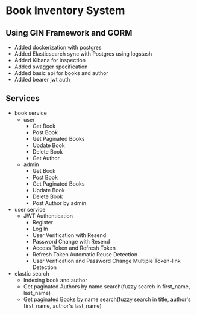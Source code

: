 # Book Inventory System 
## Using GIN Framework and GORM
- Added dockerization with postgres
- Added Elasticsearch sync with Postgres using logstash
- Added Kibana for inspection
- Added swagger specification
- Added basic api for books and author
- Added bearer jwt auth
## Services
- book service
  - user
    - Get Book
    - Post Book
    - Get Paginated Books
    - Update Book
    - Delete Book
    - Get Author
  - admin
    - Get Book
    - Post Book
    - Get Paginated Books
    - Update Book
    - Delete Book
    - Post Author by admin
- user service
  - JWT Authentication
    - Register
    - Log In
    - User Verification with Resend
    - Password Change with Resend
    - Access Token and Refresh Token
    - Refresh Token Automatic Reuse Detection
    - User Verification and Password Change Multiple Token-link Detection
 - elastic search
   - Indexing book and author
   - Get paginated Authors by name search(fuzzy search in first_name, last_name)
   - Get paginated Books by name search(fuzzy search in title, author's first_name, author's last_name)

    
